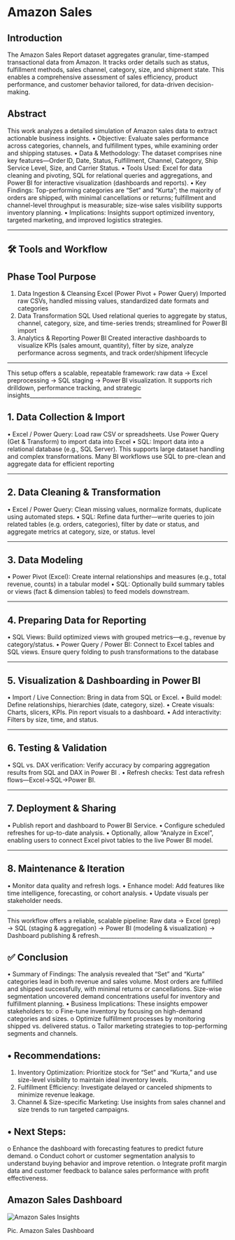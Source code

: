   # Amazon Sales
## Introduction
The Amazon Sales Report dataset aggregates granular, time-stamped transactional data from Amazon. It tracks order details such as status, fulfillment methods, sales channel, category, size, and shipment state. This enables a comprehensive assessment of sales efficiency, product performance, and customer behavior tailored, for data-driven decision-making.
## Abstract
This work analyzes a detailed simulation of Amazon sales data to extract actionable business insights.
•	Objective: Evaluate sales performance across categories, channels, and fulfillment types, while examining order and shipping statuses.
•	Data & Methodology: The dataset comprises nine key features—Order ID, Date, Status, Fulfillment, Channel, Category, Ship Service Level, Size, and Carrier Status.
•	Tools Used: Excel for data cleaning and pivoting, SQL for relational queries and aggregations, and Power BI for interactive visualization (dashboards and reports).
•	Key Findings: Top-performing categories are “Set” and “Kurta”; the majority of orders are shipped, with minimal cancellations or returns; fulfillment and channel-level throughput is measurable; size-wise sales visibility supports inventory planning.
•	Implications: Insights support optimized inventory, targeted marketing, and improved logistics strategies.
________________________________________
## 🛠️ Tools and Workflow
## Phase	Tool	Purpose
1. Data Ingestion & Cleansing	Excel (Power Pivot + Power Query)	Imported raw CSVs, handled missing values, standardized date formats and categories 
2. Data Transformation	SQL	Used relational queries to aggregate by status, channel, category, size, and time-series trends; streamlined for Power BI import
3. Analytics & Reporting	Power BI	Created interactive dashboards to visualize KPIs (sales amount, quantity), filter by size, analyze performance across segments, and track order/shipment lifecycle 
________________________________________
This setup offers a scalable, repeatable framework: raw data → Excel preprocessing → SQL staging → Power BI visualization. It supports rich drilldown, performance tracking, and strategic insights________________________________________
## 1. Data Collection & Import
•	Excel / Power Query: Load raw CSV or spreadsheets. Use Power Query (Get & Transform) to import data into Excel
•	SQL: Import data into a relational database (e.g., SQL Server). This supports large dataset handling and complex transformations. Many BI workflows use SQL to pre-clean and aggregate data for efficient reporting 
________________________________________
## 2. Data Cleaning & Transformation
•	Excel / Power Query: Clean missing values, normalize formats, duplicate using automated steps.
•	SQL: Refine data further—write queries to join related tables (e.g. orders, categories), filter by date or status, and aggregate metrics at category, size, or status. level
________________________________________
## 3. Data Modeling
•	Power Pivot (Excel): Create internal relationships and measures (e.g., total revenue, counts) in a tabular model 
•	SQL: Optionally build summary tables or views (fact & dimension tables) to feed models downstream.
________________________________________
## 4. Preparing Data for Reporting
•	SQL Views: Build optimized views with grouped metrics—e.g., revenue by category/status.
•	Power Query / Power BI: Connect to Excel tables and SQL views. Ensure query folding to push transformations to the database 
________________________________________
## 5. Visualization & Dashboarding in Power BI
•	Import / Live Connection: Bring in data from SQL or Excel.
•	Build model: Define relationships, hierarchies (date, category, size).
•	Create visuals: Charts, slicers, KPIs. Pin report visuals to a dashboard.
•	Add interactivity: Filters by size, time, and status.
________________________________________
## 6. Testing & Validation
•	SQL vs. DAX verification: Verify accuracy by comparing aggregation results from SQL and DAX in Power BI .
•	Refresh checks: Test data refresh flows—Excel→SQL→Power BI.
________________________________________
## 7. Deployment & Sharing
•	Publish report and dashboard to Power BI Service.
•	Configure scheduled refreshes for up-to-date analysis.
•	Optionally, allow “Analyze in Excel”, enabling users to connect Excel pivot tables to the live Power BI model.
________________________________________
## 8. Maintenance & Iteration
•	Monitor data quality and refresh logs.
•	Enhance model: Add features like time intelligence, forecasting, or cohort analysis.
•	Update visuals per stakeholder needs.
________________________________________
This workflow offers a reliable, scalable pipeline:
Raw data → Excel (prep) → SQL (staging & aggregation) → Power BI (modeling & visualization) → Dashboard publishing & refresh.________________________________________
## ✅ Conclusion
•	Summary of Findings: The analysis revealed that “Set” and “Kurta” categories lead in both revenue and sales volume. Most orders are fulfilled and shipped successfully, with minimal returns or cancellations. Size-wise segmentation uncovered demand concentrations useful for inventory and fulfillment planning.
•	Business Implications: These insights empower stakeholders to:
o	Fine-tune inventory by focusing on high-demand categories and sizes.
o	Optimize fulfillment processes by monitoring shipped vs. delivered status.
o	Tailor marketing strategies to top-performing segments and channels.
## •	Recommendations:
1.	Inventory Optimization: Prioritize stock for “Set” and “Kurta,” and use size-level visibility to maintain ideal inventory levels.
2.	Fulfillment Efficiency: Investigate delayed or canceled shipments to minimize revenue leakage.
3.	Channel & Size-specific Marketing: Use insights from sales channel and size trends to run targeted campaigns.
## •	Next Steps:
o	Enhance the dashboard with forecasting features to predict future demand.
o	Conduct cohort or customer segmentation analysis to understand buying behavior and improve retention.
o	Integrate profit margin data and customer feedback to balance sales performance with profit effectiveness.


## Amazon Sales Dashboard

![Amazon Sales Insights](https://github.com/anshudekate/Zudio_Project/blob/main/Screenshot%202025-07-08%20115800.png?raw=true)

Pic. Amazon Sales Dashboard
